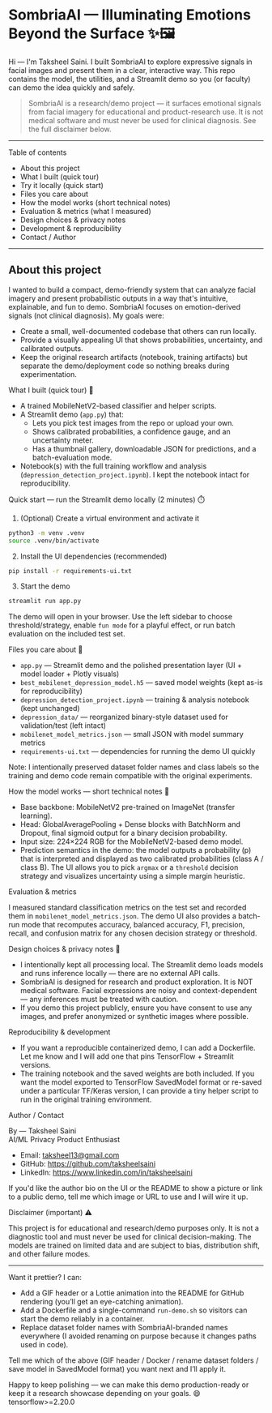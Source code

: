 # SombriaAI — Illuminating Emotions Beyond the Surface ✨🖼️

Hi — I'm Taksheel Saini. I built SombriaAI to explore expressive signals in facial images and present them in a clear, interactive way. This repo contains the model, the utilities, and a Streamlit demo so you (or faculty) can demo the idea quickly and safely.

> SombriaAI is a research/demo project — it surfaces emotional signals from facial imagery for educational and product-research use. It is not medical software and must never be used for clinical diagnosis. See the full disclaimer below.

---

Table of contents
- About this project
- What I built (quick tour)
- Try it locally (quick start)
- Files you care about
- How the model works (short technical notes)
- Evaluation & metrics (what I measured)
- Design choices & privacy notes
- Development & reproducibility
- Contact / Author

---

About this project
------------------

I wanted to build a compact, demo-friendly system that can analyze facial imagery and present probabilistic outputs in a way that's intuitive, explainable, and fun to demo. SombriaAI focuses on emotion-derived signals (not clinical diagnosis). My goals were:

- Create a small, well-documented codebase that others can run locally.
- Provide a visually appealing UI that shows probabilities, uncertainty, and calibrated outputs.
- Keep the original research artifacts (notebook, training artifacts) but separate the demo/deployment code so nothing breaks during experimentation.

What I built (quick tour) 🚀

- A trained MobileNetV2-based classifier and helper scripts.
- A Streamlit demo (`app.py`) that:
    - Lets you pick test images from the repo or upload your own.
    - Shows calibrated probabilities, a confidence gauge, and an uncertainty meter.
    - Has a thumbnail gallery, downloadable JSON for predictions, and a batch-evaluation mode.
- Notebook(s) with the full training workflow and analysis (`depression_detection_project.ipynb`). I kept the notebook intact for reproducibility.

Quick start — run the Streamlit demo locally (2 minutes) ⏱️

1) (Optional) Create a virtual environment and activate it

```bash
python3 -m venv .venv
source .venv/bin/activate
```

2) Install the UI dependencies (recommended)

```bash
pip install -r requirements-ui.txt
```

3) Start the demo

```bash
streamlit run app.py
```

The demo will open in your browser. Use the left sidebar to choose threshold/strategy, enable `fun mode` for a playful effect, or run batch evaluation on the included test set.

Files you care about 📁

- `app.py` — Streamlit demo and the polished presentation layer (UI + model loader + Plotly visuals)
- `best_mobilenet_depression_model.h5` — saved model weights (kept as-is for reproducibility)
- `depression_detection_project.ipynb` — training & analysis notebook (kept unchanged)
- `depression_data/` — reorganized binary-style dataset used for validation/test (left intact)
- `mobilenet_model_metrics.json` — small JSON with model summary metrics
- `requirements-ui.txt` — dependencies for running the demo UI quickly

Note: I intentionally preserved dataset folder names and class labels so the training and demo code remain compatible with the original experiments.

How the model works — short technical notes 🔬

- Base backbone: MobileNetV2 pre-trained on ImageNet (transfer learning).
- Head: GlobalAveragePooling + Dense blocks with BatchNorm and Dropout, final sigmoid output for a binary decision probability.
- Input size: 224×224 RGB for the MobileNetV2-based demo model.
- Prediction semantics in the demo: the model outputs a probability (p) that is interpreted and displayed as two calibrated probabilities (class A / class B). The UI allows you to pick `argmax` or a `threshold` decision strategy and visualizes uncertainty using a simple margin heuristic.

Evaluation & metrics

I measured standard classification metrics on the test set and recorded them in `mobilenet_model_metrics.json`. The demo UI also provides a batch-run mode that recomputes accuracy, balanced accuracy, F1, precision, recall, and confusion matrix for any chosen decision strategy or threshold.

Design choices & privacy notes 🔐

- I intentionally kept all processing local. The Streamlit demo loads models and runs inference locally — there are no external API calls.
- SombriaAI is designed for research and product exploration. It is NOT medical software. Facial expressions are noisy and context-dependent — any inferences must be treated with caution.
- If you demo this project publicly, ensure you have consent to use any images, and prefer anonymized or synthetic images where possible.

Reproducibility & development

- If you want a reproducible containerized demo, I can add a Dockerfile. Let me know and I will add one that pins TensorFlow + Streamlit versions.
- The training notebook and the saved weights are both included. If you want the model exported to TensorFlow SavedModel format or re-saved under a particular TF/Keras version, I can provide a tiny helper script to run in the original training environment.

Author / Contact

By — Taksheel Saini  
AI/ML Privacy Product Enthusiast

- Email: taksheel13@gmail.com
- GitHub: https://github.com/taksheelsaini
- LinkedIn: https://www.linkedin.com/in/taksheelsaini

If you'd like the author bio on the UI or the README to show a picture or link to a public demo, tell me which image or URL to use and I will wire it up.

Disclaimer (important) ⚠️

This project is for educational and research/demo purposes only. It is not a diagnostic tool and must never be used for clinical decision-making. The models are trained on limited data and are subject to bias, distribution shift, and other failure modes.

---

Want it prettier? I can:
- Add a GIF header or a Lottie animation into the README for GitHub rendering (you’ll get an eye-catching animation).
- Add a Dockerfile and a single-command `run-demo.sh` so visitors can start the demo reliably in a container.
- Replace dataset folder names with SombriaAI-branded names everywhere (I avoided renaming on purpose because it changes paths used in code).

Tell me which of the above (GIF header / Docker / rename dataset folders / save model in SavedModel format) you want next and I’ll apply it. 

Happy to keep polishing — we can make this demo production-ready or keep it a research showcase depending on your goals. 😄
tensorflow>=2.20.0
